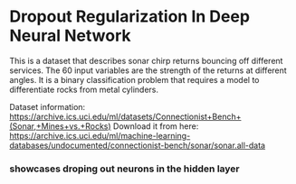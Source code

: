 # Dropout Regularization In Deep Neural Network
This is a dataset that describes sonar chirp returns bouncing off different services. The 60 input variables are the strength of the returns at different angles. It is a binary classification problem that requires a model to differentiate rocks from metal cylinders.

Dataset information: https://archive.ics.uci.edu/ml/datasets/Connectionist+Bench+(Sonar,+Mines+vs.+Rocks) Download it from here: https://archive.ics.uci.edu/ml/machine-learning-databases/undocumented/connectionist-bench/sonar/sonar.all-data

### showcases droping out neurons in the hidden layer
